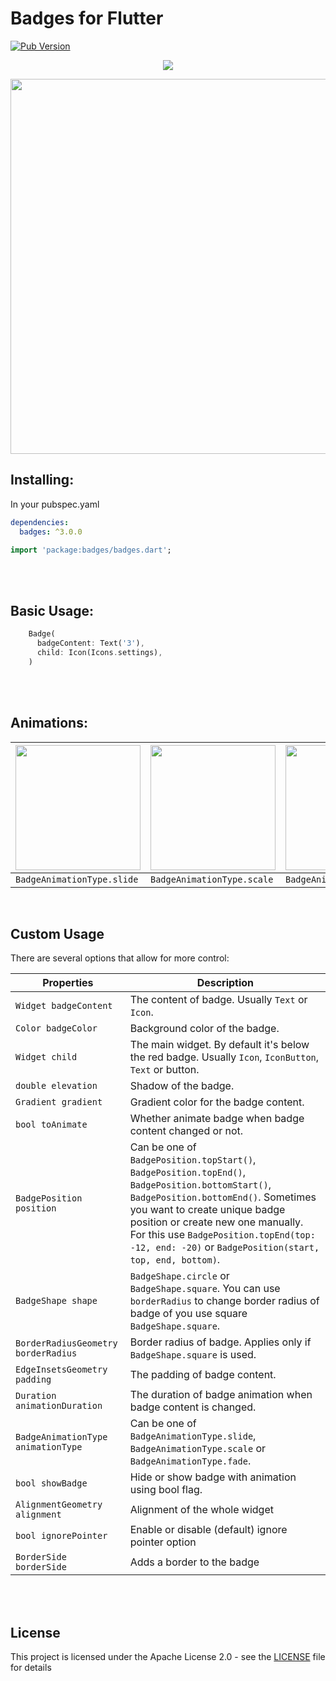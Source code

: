 # Badges for Flutter

[![Pub Version](https://img.shields.io/pub/v/badges?color=blueviolet)](https://pub.dev/packages/badges)

<p align="center">
  <img src="https://github.com/yako-dev/flutter_badges/blob/docs/readme/images/readme_header.png?raw=true">
</p>
<p align="center">
  <img src="https://github.com/yako-dev/flutter_badges/blob/docs/readme/images/showcase.gif?raw=true" height="600px">
</p>


## Installing:
In your pubspec.yaml
```yaml
dependencies:
  badges: ^3.0.0
```
```dart
import 'package:badges/badges.dart';
```

<br>
<br>

## Basic Usage:
```dart
    Badge(
      badgeContent: Text('3'),
      child: Icon(Icons.settings),
    )
```

<br>
<br>

## Animations:
| <img src="https://raw.githubusercontent.com/yadaniil/flutter_badges/master/images/first_badge_example.gif" height="200px"> | <img src="https://raw.githubusercontent.com/yadaniil/flutter_badges/master/images/second_badge_example.gif" height="200px"> | <img src="https://raw.githubusercontent.com/yadaniil/flutter_badges/master/images/third_badge_example.gif" height="200px"> |
| -------------------------------------------------------------------------------------------------------------------------- | --------------------------------------------------------------------------------------------------------------------------- | -------------------------------------------------------------------------------------------------------------------------- |
| `BadgeAnimationType.slide`                                                                                                 | `BadgeAnimationType.scale`                                                                                                  | `BadgeAnimationType.fade`                                                                                                  |
<br>


## Custom Usage
There are several options that allow for more control:

| Properties                          | Description                                                                                                                                                                                                                                                                                                         |
| ----------------------------------- | ------------------------------------------------------------------------------------------------------------------------------------------------------------------------------------------------------------------------------------------------------------------------------------------------------------------- |
| `Widget badgeContent`               | The content of badge. Usually `Text` or `Icon`.                                                                                                                                                                                                                                                                     |
| `Color badgeColor`                  | Background color of the badge.                                                                                                                                                                                                                                                                                      |
| `Widget child`                      | The main widget. By default it's below the red badge. Usually `Icon`, `IconButton`, `Text` or button.                                                                                                                                                                                                               |
| `double elevation`                  | Shadow of the badge.                                                                                                                                                                                                                                                                                                |
| `Gradient gradient`                 | Gradient color for the badge content.                                                                                                                                                                                                                                                                               |
| `bool toAnimate`                    | Whether animate badge when badge content changed or not.                                                                                                                                                                                                                                                            |
| `BadgePosition position`            | Can be one of `BadgePosition.topStart()`, `BadgePosition.topEnd()`, `BadgePosition.bottomStart()`, `BadgePosition.bottomEnd()`. Sometimes you want to create unique badge position or create new one manually. For this use `BadgePosition.topEnd(top: -12, end: -20)` or `BadgePosition(start, top, end, bottom)`. |
| `BadgeShape shape`                  | `BadgeShape.circle` or `BadgeShape.square`. You can use `borderRadius` to change border radius of badge of you use square `BadgeShape.square`.                                                                                                                                                                      |
| `BorderRadiusGeometry borderRadius` | Border radius of badge. Applies only if `BadgeShape.square` is used.                                                                                                                                                                                                                                                |
| `EdgeInsetsGeometry padding`        | The padding of badge content.                                                                                                                                                                                                                                                                                       |
| `Duration animationDuration`        | The duration of badge animation when badge content is changed.                                                                                                                                                                                                                                                      |
| `BadgeAnimationType animationType`  | Can be one of `BadgeAnimationType.slide`, `BadgeAnimationType.scale` or `BadgeAnimationType.fade`.                                                                                                                                                                                                                  |
| `bool showBadge`                    | Hide or show badge with animation using bool flag.                                                                                                                                                                                                                                                                  |
| `AlignmentGeometry alignment`       | Alignment of the whole widget                                                                                                                                                                                                                                                                                       |
| `bool ignorePointer`                | Enable or disable (default) ignore pointer option                                                                                                                                                                                                                                                                   |
| `BorderSide borderSide`             | Adds a border to the badge                                                                                                                                                                                                                                                                                          |

<br>
<br>

## License
This project is licensed under the Apache License 2.0 - see the [LICENSE](LICENSE) file for details
